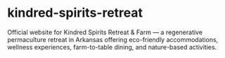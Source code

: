 # kindred-spirits-retreat
Official website for Kindred Spirits Retreat &amp; Farm — a regenerative permaculture retreat in Arkansas offering eco-friendly accommodations, wellness experiences, farm-to-table dining, and nature-based activities.
